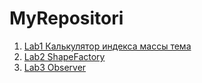 # MyRepositori
1. [Lab1 Калькулятор индекса массы тема](https://github.com/crycrazy404/BMI_Task1/blob/master/README.md)
2. [Lab2 ShapeFactory](https://github.com/crycrazy404/Smulik/tree/main/README.md)
3. [Lab3 Observer](https://github.com/crycrazy404/Observer/blob/main/README.md)
